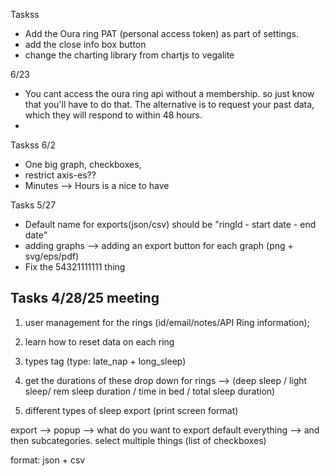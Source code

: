 Taskss
- Add the Oura ring PAT (personal access token) as part of settings.
- add the close info box button
- change the charting library from chartjs to vegalite

6/23
- You cant access the oura ring api without a membership. so just know that you'll have to do that. The alternative is to request your past data, which they will respond to within 48 hours.
- 

Taskss 6/2
- One big graph, checkboxes,
- restrict axis-es??
- Minutes --> Hours is a nice to have

Tasks 5/27
- Default name for exports(json/csv) should be "ringId - start date - end date"
- adding graphs --> adding an export button for each graph (png + svg/eps/pdf)
- Fix the 54321111111 thing

Tasks 4/28/25 meeting
---
1. user management for the rings (id/email/notes/API Ring information);

2. learn how to reset data on each ring
 
3. types tag (type: late_nap + long_sleep)

4. get the durations of these 
drop down for rings --> (deep sleep / light sleep/ rem sleep duration / time in bed / total sleep duration)

5.  different types of sleep export (print screen format)

export -->
popup --> what do you want to export default everything --> and then subcategories. select multiple things (list of checkboxes)

format: json + csv


